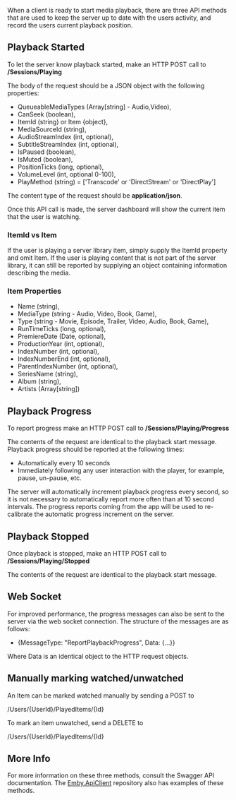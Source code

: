 When a client is ready to start media playback, there are three API methods that are used to keep the server up to date with the users activity, and record the users current playback position.

## Playback Started

To let the server know playback started, make an HTTP POST call to **/Sessions/Playing**

The body of the request should be a JSON object with the following properties:

* QueueableMediaTypes (Array[string] - Audio,Video),
* CanSeek (boolean),
* ItemId (string) or Item {object},
* MediaSourceId (string),
* AudioStreamIndex (int, optional),
* SubtitleStreamIndex (int, optional),
* IsPaused (boolean),
* IsMuted (boolean),
* PositionTicks (long, optional),
* VolumeLevel (int, optional 0-100),
* PlayMethod (string) = ['Transcode' or 'DirectStream' or 'DirectPlay']

The content type of the request should be **application/json**.

Once this API call is made, the server dashboard will show the current item that the user is watching.

### ItemId vs Item

If the user is playing a server library item, simply supply the ItemId property and omit Item. If the user is playing content that is not part of the server library, it can still be reported by supplying an object containing information describing the media.

### Item Properties

* Name (string),
* MediaType (string - Audio, Video, Book, Game),
* Type (string - Movie, Episode, Trailer, Video, Audio, Book, Game),
* RunTimeTicks (long, optional),
* PremiereDate (Date, optional),
* ProductionYear (int, optional),
* IndexNumber (int, optional),
* IndexNumberEnd (int, optional),
* ParentIndexNumber (int, optional),
* SeriesName (string),
* Album (string),
* Artists (Array[string])

## Playback Progress

To report progress make an HTTP POST call to **/Sessions/Playing/Progress**

The contents of the request are identical to the playback start message. Playback progress should be reported at the following times:

* Automatically every 10 seconds
* Immediately following any user interaction with the player, for example, pause, un-pause, etc.

The server will automatically increment playback progress every second, so it is not necessary to automatically report more often than at 10 second intervals. The progress reports coming from the app will be used to re-calibrate the automatic progress increment on the server.

## Playback Stopped

Once playback is stopped, make an HTTP POST call to **/Sessions/Playing/Stopped**

The contents of the request are identical to the playback start message.

## Web Socket

For improved performance, the progress messages can also be sent to the server via the web socket connection. The structure of the messages are as follows:

* {MessageType: "ReportPlaybackProgress", Data: {...}}

Where Data is an identical object to the HTTP request objects.

## Manually marking watched/unwatched

An Item can be marked watched manually by sending a POST to 

/Users/{UserId}/PlayedItems/{Id}

To mark an item unwatched, send a DELETE to

/Users/{UserId}/PlayedItems/{Id}

## More Info

For more information on these three methods, consult the Swagger API documentation. The [Emby.ApiClient](https://github.com/MediaBrowser/MediaBrowser.ApiClient) repository also has examples of these methods.
